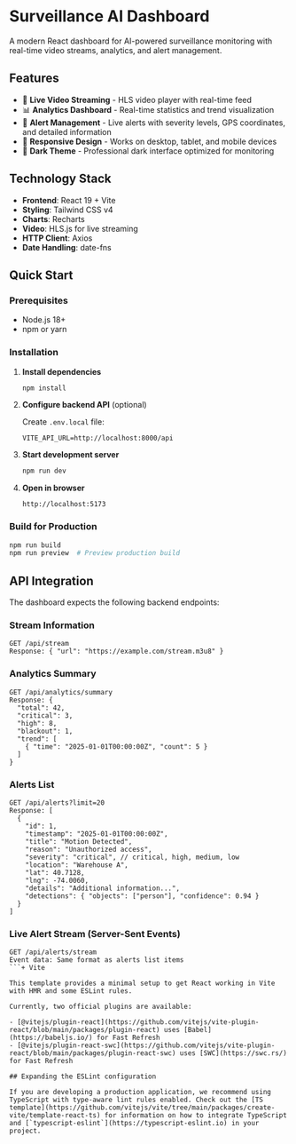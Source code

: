 # Surveillance AI Dashboard

A modern React dashboard for AI-powered surveillance monitoring with real-time video streams, analytics, and alert management.

## Features

- 🎥 **Live Video Streaming** - HLS video player with real-time feed
- 📊 **Analytics Dashboard** - Real-time statistics and trend visualization  
- 🚨 **Alert Management** - Live alerts with severity levels, GPS coordinates, and detailed information
- 📱 **Responsive Design** - Works on desktop, tablet, and mobile devices
- 🌙 **Dark Theme** - Professional dark interface optimized for monitoring

## Technology Stack

- **Frontend**: React 19 + Vite
- **Styling**: Tailwind CSS v4
- **Charts**: Recharts
- **Video**: HLS.js for live streaming
- **HTTP Client**: Axios
- **Date Handling**: date-fns

## Quick Start

### Prerequisites
- Node.js 18+ 
- npm or yarn

### Installation

1. **Install dependencies**
   ```bash
   npm install
   ```

2. **Configure backend API** (optional)
   
   Create `.env.local` file:
   ```env
   VITE_API_URL=http://localhost:8000/api
   ```

3. **Start development server**
   ```bash
   npm run dev
   ```

4. **Open in browser**
   ```
   http://localhost:5173
   ```

### Build for Production

```bash
npm run build
npm run preview  # Preview production build
```

## API Integration

The dashboard expects the following backend endpoints:

### Stream Information
```
GET /api/stream
Response: { "url": "https://example.com/stream.m3u8" }
```

### Analytics Summary  
```
GET /api/analytics/summary
Response: {
  "total": 42,
  "critical": 3, 
  "high": 8,
  "blackout": 1,
  "trend": [
    { "time": "2025-01-01T00:00:00Z", "count": 5 }
  ]
}
```

### Alerts List
```
GET /api/alerts?limit=20
Response: [
  {
    "id": 1,
    "timestamp": "2025-01-01T00:00:00Z",
    "title": "Motion Detected",
    "reason": "Unauthorized access",
    "severity": "critical", // critical, high, medium, low
    "location": "Warehouse A",
    "lat": 40.7128,
    "lng": -74.0060,
    "details": "Additional information...",
    "detections": { "objects": ["person"], "confidence": 0.94 }
  }
]
```

### Live Alert Stream (Server-Sent Events)
```
GET /api/alerts/stream
Event data: Same format as alerts list items
```+ Vite

This template provides a minimal setup to get React working in Vite with HMR and some ESLint rules.

Currently, two official plugins are available:

- [@vitejs/plugin-react](https://github.com/vitejs/vite-plugin-react/blob/main/packages/plugin-react) uses [Babel](https://babeljs.io/) for Fast Refresh
- [@vitejs/plugin-react-swc](https://github.com/vitejs/vite-plugin-react/blob/main/packages/plugin-react-swc) uses [SWC](https://swc.rs/) for Fast Refresh

## Expanding the ESLint configuration

If you are developing a production application, we recommend using TypeScript with type-aware lint rules enabled. Check out the [TS template](https://github.com/vitejs/vite/tree/main/packages/create-vite/template-react-ts) for information on how to integrate TypeScript and [`typescript-eslint`](https://typescript-eslint.io) in your project.
